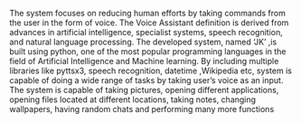 The system focuses on reducing human efforts by taking commands from the user in the form of voice. The Voice Assistant definition is derived from advances in artificial intelligence, specialist systems, speech recognition, and natural language processing. 
The developed system, named ‘JK’ ,is built using python, one of the most popular programming languages in the field of Artificial Intelligence and Machine learning. 
By including multiple libraries like pyttsx3, speech recognition, datetime ,Wikipedia etc, system is capable of doing a wide range of tasks by taking user’s voice as an input. The system is capable of taking pictures, opening different applications, opening files located at different locations, taking notes, changing wallpapers, having random chats 
and performing many more functions
